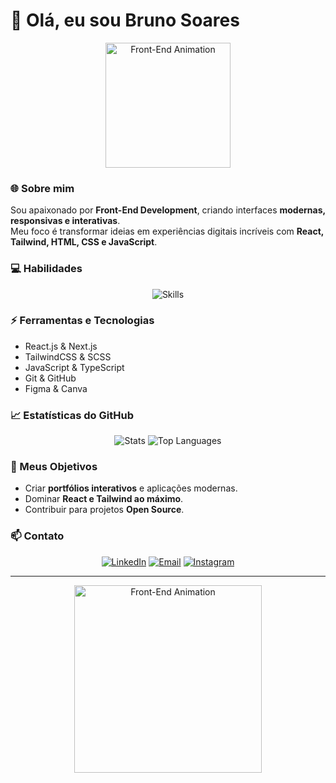 # 👋 Olá, eu sou Bruno Soares

<div align="center">
  <img src="https://media.giphy.com/media/3o7TKtnuHOHHUjR38Y/giphy.gif" width="200" alt="Front-End Animation"/>
</div>

### 🌐 Sobre mim
Sou apaixonado por **Front-End Development**, criando interfaces **modernas, responsivas e interativas**.  
Meu foco é transformar ideias em experiências digitais incríveis com **React, Tailwind, HTML, CSS e JavaScript**.

### 💻 Habilidades
<div align="center">
  <img src="https://skillicons.dev/icons?i=react,js,html,css,tailwind,ts,git,github" alt="Skills"/>
</div>

### ⚡ Ferramentas e Tecnologias
- React.js & Next.js  
- TailwindCSS & SCSS  
- JavaScript & TypeScript  
- Git & GitHub  
- Figma & Canva

### 📈 Estatísticas do GitHub
<div align="center">
  <img src="https://github-readme-stats.vercel.app/api?username=SEU_USUARIO&show_icons=true&theme=radical" alt="Stats"/>
  <img src="https://github-readme-stats.vercel.app/api/top-langs/?username=SEU_USUARIO&layout=compact&theme=radical" alt="Top Languages"/>
</div>

### 🎯 Meus Objetivos
- Criar **portfólios interativos** e aplicações modernas.  
- Dominar **React e Tailwind ao máximo**.  
- Contribuir para projetos **Open Source**.  

### 📫 Contato
<div align="center">
  <a href="https://www.linkedin.com/in/seu-linkedin/"><img src="https://img.shields.io/badge/LinkedIn-0077B5?style=for-the-badge&logo=linkedin&logoColor=white" alt="LinkedIn"/></a>
  <a href="mailto:seuemail@gmail.com"><img src="https://img.shields.io/badge/Email-D14836?style=for-the-badge&logo=gmail&logoColor=white" alt="Email"/></a>
  <a href="https://www.instagram.com/seuusuario/"><img src="https://img.shields.io/badge/Instagram-E4405F?style=for-the-badge&logo=instagram&logoColor=white" alt="Instagram"/></a>
</div>

---

<div align="center">
  <img src="https://media.giphy.com/media/l0HlPjezJgD8bHgdy/giphy.gif" width="300" alt="Front-End Animation"/>
</div>

